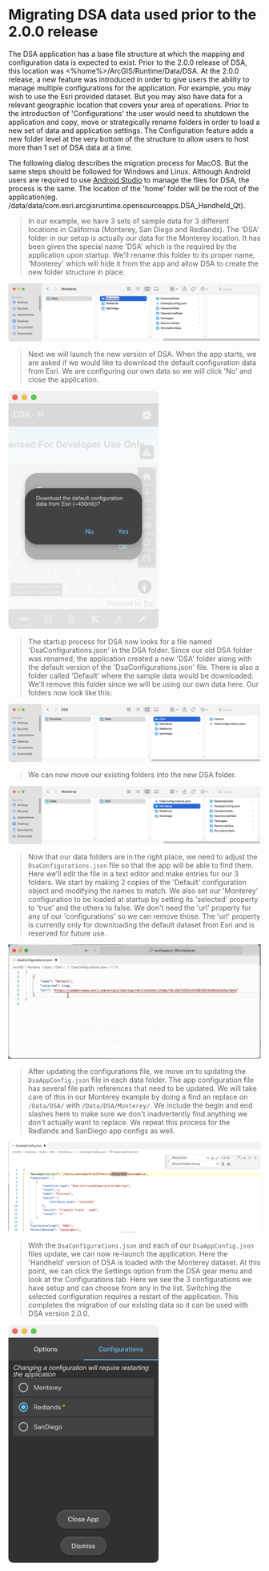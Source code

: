 # Migrating DSA data used prior to the 2.0.0 release

The DSA application has a base file structure at which the mapping and configuration data is expected to exist. Prior to the 2.0.0 release of DSA, this location was <%home%>/ArcGIS/Runtime/Data/DSA. At the 2.0.0 release, a new feature was introduced in order to give users the ability to manage multiple configurations for the application. For example, you may wish to use the Esri provided dataset. But you may also have data for a relevant geographic location that covers your area of operations. Prior to the introduction of 'Configurations' the user would need to shutdown the application and copy, move or strategically rename folders in order to load a new set of data and application settings. The Configuration feature adds a new folder level at the very bottom of the structure to allow users to host more than 1 set of DSA data at a time.

The following dialog describes the migration process for MacOS. But the same steps should be followed for Windows and Linux. Although Android users are required to use [Android Studio](https://developer.android.com/studio) to manage the files for DSA, the process is the same. The location of the 'home' folder will be the root of the application(eg. /data/data/com.esri.arcgisruntime.opensourceapps.DSA_Handheld_Qt).

> In our example, we have 3 sets of sample data for 3 different locations in California (Monterey, San Diego and Redlands). The 'DSA' folder in our setup is actually our data for the Monterey location. It has been given the special name 'DSA' which is the required by the application upon startup. We'll rename this folder to its proper name, 'Monterey' which will hide it from the app and allow DSA to create the new folder structure in place.

![image](./images/dsa-data-management-migration-1.png)

> Next we will launch the new version of DSA. When the app starts, we are asked if we would like to download the default configuration data from Esri. We are configuring our own data so we will click 'No' and close the application.

<img src="./images/dsa-data-management-migration-3.png" width=300/>

> The startup process for DSA now looks for a file named 'DsaConfigurations.json' in the DSA folder. Since our old DSA folder was renamed, the application created a new 'DSA' folder along with the default version of the 'DsaConfigurations.json' file. There is also a folder called 'Default' where the sample data would be downloaded. We'll remove this folder since we will be using our own data here. Our folders now look like this:

![image](./images/dsa-data-management-migration-2.png)

> We can now move our existing folders into the new DSA folder.

![image](./images/dsa-data-management-migration-4.png)

> Now that our data folders are in the right place, we need to adjust the `DsaConfigurations.json` file so that the app will be able to find them. Here we'll edit the file in a text editor and make entries for our 3 folders. We start by making 2 copies of the 'Default' configuration object and modifying the names to match. We also set our 'Monterey' configuration to be loaded at startup by setting its 'selected' property to 'true' and the others to false. We don't need the 'url' property for any of our 'configurations' so we can remove those. The 'url' property is currently only for downloading the default dataset from Esri and is reserved for future use. 

![image](./images/dsa-data-management-migration-5.gif)

> After updating the configurations file, we move on to updating the `DsaAppConfig.json` file in each data folder. The app configuration file has several file path references that need to be updated. We will take care of this in our Monterey example by doing a find an replace on `/Data/DSA/` with `/Data/DSA/Monterey/`. We include the begin and end slashes here to make sure we don't inadvertently find anything we don't actually want to replace. We repeat this process for the Redlands and SanDiego app configs as well.

![image](./images/dsa-data-management-migration-6.png)

> With the `DsaConfigurations.json` and each of our `DsaAppConfig.json` files update, we can now re-launch the application. Here the 'Handheld' version of DSA is loaded with the Monterey dataset. At this point, we can click the Settings option from the DSA gear menu and look at the Configurations tab. Here we see the 3 configurations we have setup and can choose from any in the list. Switching the selected configuration requires a restart of the application. This completes the migration of our existing data so it can be used with DSA version 2.0.0.

<img src="./images/dsa-data-management-migration-7.png" width=300/>
